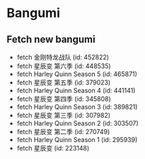# Bangumi
## Fetch new bangumi
- fetch 金刚特龙战队 (id: 452822)
- fetch 星辰变 第六季 (id: 448535)
- fetch Harley Quinn Season 5 (id: 465871)
- fetch 星辰变 第五季 (id: 379023)
- fetch Harley Quinn Season 4 (id: 441141)
- fetch 星辰变 第四季 (id: 345808)
- fetch Harley Quinn Season 3 (id: 389821)
- fetch 星辰变 第三季 (id: 307982)
- fetch Harley Quinn Season 2 (id: 303507)
- fetch 星辰变 第二季 (id: 270749)
- fetch Harley Quinn Season 1 (id: 295939)
- fetch 星辰变 (id: 223148)

